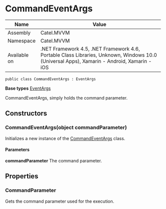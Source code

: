 

# CommandEventArgs

Name|Value
---|---
Assembly|Catel.MVVM
Namespace|Catel.MVVM
Available on|.NET Framework 4.5, .NET Framework 4.6, Portable Class Libraries, Unknown, Windows 10.0 (Universal Apps), Xamarin - Android, Xamarin - iOS

```
public class CommandEventArgs : EventArgs
```

**Base types**
[EventArgs]()


CommandEventArgs, simply holds the command parameter.



## Constructors

### CommandEventArgs(object commandParameter)

Initializes a new instance of the [CommandEventArgs](#) class.

#### Parameters

**commandParameter**
The command parameter.



## Properties

### CommandParameter

Gets the command parameter used for the execution.



